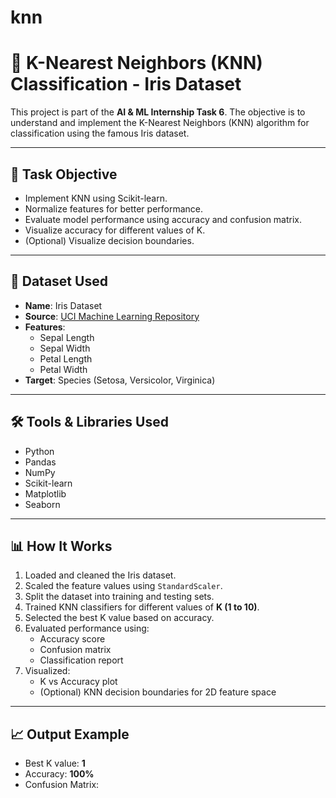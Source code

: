 # knn
# 🌸 K-Nearest Neighbors (KNN) Classification - Iris Dataset

This project is part of the **AI & ML Internship Task 6**. The objective is to understand and implement the K-Nearest Neighbors (KNN) algorithm for classification using the famous Iris dataset.

---

## 📌 Task Objective

- Implement KNN using Scikit-learn.
- Normalize features for better performance.
- Evaluate model performance using accuracy and confusion matrix.
- Visualize accuracy for different values of K.
- (Optional) Visualize decision boundaries.

---

## 📁 Dataset Used

- **Name**: Iris Dataset  
- **Source**: [UCI Machine Learning Repository](https://www.kaggle.com/datasets/uciml/iris)  
- **Features**:
  - Sepal Length
  - Sepal Width
  - Petal Length
  - Petal Width
- **Target**: Species (Setosa, Versicolor, Virginica)

---

## 🛠 Tools & Libraries Used

- Python
- Pandas
- NumPy
- Scikit-learn
- Matplotlib
- Seaborn

---

## 📊 How It Works

1. Loaded and cleaned the Iris dataset.
2. Scaled the feature values using `StandardScaler`.
3. Split the dataset into training and testing sets.
4. Trained KNN classifiers for different values of **K (1 to 10)**.
5. Selected the best K value based on accuracy.
6. Evaluated performance using:
   - Accuracy score
   - Confusion matrix
   - Classification report
7. Visualized:
   - K vs Accuracy plot
   - (Optional) KNN decision boundaries for 2D feature space

---

## 📈 Output Example

- Best K value: **1**
- Accuracy: **100%**
- Confusion Matrix:

